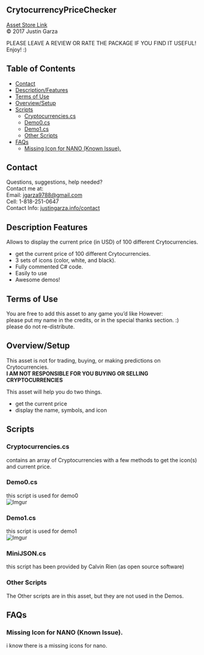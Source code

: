 CrytocurrencyPriceChecker
-------------------------------------
[Asset Store Link](http://u3d.as/16VJ)  
© 2017 Justin Garza

PLEASE LEAVE A REVIEW OR RATE THE PACKAGE IF YOU FIND IT USEFUL!
Enjoy! :)

## Table of Contents

* [Contact](#Contact)
* [Description/Features](#Description-Features)
* [Terms of Use](#Terms-of-Use)
* [Overview/Setup](#Overview/Setup)
* [Scripts](#Scripts)
	* [Cryptocurrencies.cs](#Cryptocurrencies.cs)
	* [Demo0.cs](#Demo0.cs)
	* [Demo1.cs](#Demo1.cs)
	* [Other Scripts](#Other-Scripts)
* [FAQs](#FAQs)
	* [Missing Icon for NANO (Known Issue).](#Missing-Icon-for-NANO-(Known-Issue).)


## Contact  

Questions, suggestions, help needed?  
Contact me at:  
Email: jgarza9788@gmail.com  
Cell: 1-818-251-0647  
Contact Info: [justingarza.info/contact](http://justingarza.info/contact/)

## Description Features

Allows to display the current price (in USD) of 100 different Crytocurrencies.

* get the current price of 100 different Crytocurrencies.
* 3 sets of icons (color, white, and black).
* Fully commented C# code.
* Easily to use
* Awesome demos!


## Terms of Use

You are free to add this asset to any game you’d like
However:  
please put my name in the credits, or in the special thanks section. :)  
please do not re-distribute.  

## Overview/Setup 

This asset is not for trading, buying, or making predictions on Crytocurrencies.  
**I AM NOT RESPONSIBLE FOR YOU BUYING OR SELLING CRYPTOCURRENCIES**
 
This asset will help you do two things. 

* get the current price  
* display the name, symbols, and icon


## Scripts 

### Cryptocurrencies.cs
contains an array of Cryptocurrencies with a few methods to get the icon(s) and current price.

### Demo0.cs
this script is used for demo0  
![Imgur](https://i.imgur.com/28S0JUCm.png)

### Demo1.cs
this script is used for demo1  
![Imgur](https://i.imgur.com/oZUGE7Bm.png)

### MiniJSON.cs
this script has been provided by Calvin Rien (as open source software)

### Other Scripts
The Other scripts are in this asset, but they are not used in the Demos.

## FAQs 

### Missing Icon for NANO (Known Issue).
i know there is a missing icons for nano.